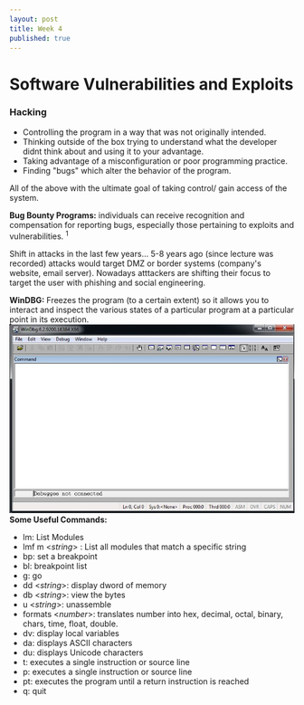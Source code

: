 ```yaml
---
layout: post
title: Week 4
published: true
---
```

# Software Vulnerabilities and Exploits
### Hacking
- Controlling the program in a way that was not originally intended. 
- Thinking outside of the box trying to understand what the developer didnt think about and using it to your advantage. 
- Taking advantage of a misconfiguration or poor programming practice.
- Finding "bugs" which alter the behavior of the program.

All of the above with the ultimate goal of taking control/ gain access of the system.

**Bug Bounty Programs:** individuals can receive recognition and compensation for reporting bugs, especially those pertaining to exploits and vulnerabilities. <sup>1</sup>

Shift in attacks in the last few years...
5-8 years ago (since lecture was recorded) attacks would target DMZ or border systems (company's website, email server). 
Nowadays atttackers are shifting their focus to target the user with phishing and social engineering. 

**WinDBG:** Freezes the program (to a certain extent) so it allows you to interact and inspect the various states of a particular program at a particular point in its execution.
<img src= "https://raw.githubusercontent.com/viscovin/viscovin.github.io/master/images/windbg.JPG">
**Some Useful Commands:**
- lm: List Modules
- lmf m <*string*> : List all modules that match a specific string
- bp: set a breakpoint 
- bl: breakpoint list
- g: go
- dd <*string*>: display dword of memory 
- db <*string*>: view the bytes
- u <*string*>: unassemble
- formats <*number*>: translates number into hex, decimal, octal, binary, chars, time, float, double. 
- dv: display local variables
- da: displays ASCII characters
- du: displays Unicode characters
- t: executes a single instruction or source line
- p: executes a single instruction  or source line
- pt: executes the program until a return instruction is reached
- q: quit
